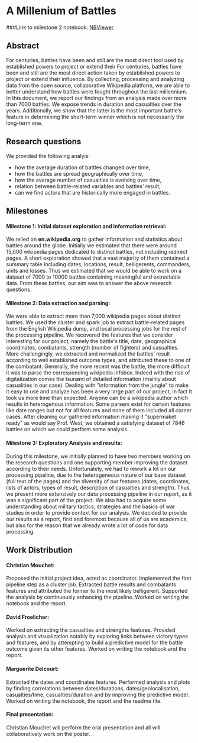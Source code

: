 


# A Millenium of Battles

###Link to milestone 2 notebook: [NBViewer](https://nbviewer.jupyter.org/github/ChristianMct/ADA2017-Homeworks/blob/master/project/milestone_2.ipynb)

## Abstract
For centuries, battles have been and still are the most direct tool used by established powers to project or extend their For centuries, battles have been and still are the most direct action taken by established powers to project or extend their influence. By collecting, processing and analyzing data from the open source, collaborative Wikipedia platform, we are able to better understand how battles were fought throughout the last millennium. In this document, we report our findings from an analysis made over more than 7000 battles. We expose trends in duration and casualties over the years. Additionally, we show that the latter is the most important battle’s feature in determining the short-term winner which is not necessarily the long-term one.

## Research questions
We provided the following analyis:
- how the average duration of battles changed over time,
- how the battles are spread geographically over time,
- how the average number of casualties is evolving over time,
- relation between battle-related variables and battles' result,
- can we find actors that are historically more engaged in battles.


## Milestones

#### Milestone 1: Initial dataset exploration and information retrieval:
We relied on **en.wikipedia.org** to gather information and statistics about battles around the globe. Initially we estimated that there were around 15,000 wikipedia pages dedicated to distinct battles, not including redirect pages. A short exploration showed that a vast majority of them contained a summary table including dates, locations, result, belligerents, commanders, units and losses. Thus we estimated that we would be able to work on a dataset of 7000 to 10000 battles containing meaningful and extractable data. From these battles, our aim was to answer the above research questions.

#### Milestone 2: Data extraction and parsing:
We were able to extract more than 7,000 wikipedia pages about distinct battles. We used the cluster and spark job to extract battle-related pages from the English Wikipedia dump, and local processing jobs for the rest of the processing pipeline. We recovered the features that we consider interesting for our project, namely the battle's title, date, geographical coordinates, combatants, strength (number of fighters) and casualties. More challengingly, we extracted and normalized the battles’ result according to well established outcome types, and attributed these to one of the combatant. Generally, the more recent was the battle, the more difficult it was to parse the corresponding wikipedia infobox. Indeed with the rise of digitalization comes the tsunami of detailed information (mainly about casualities in our case). Dealing with "information from the jungle" to make it easy to use and analyze has been a very large part of our project, in fact it took us more time than expected. Anyone can be a wikipedia author which results in heterogenous information. Some parsers exist for certain features like date ranges but not for all features and none of them included all corner cases. After cleaning our gathered information making it "supermaket ready" as would say Prof. West, we obtained a satisfying dataset of 7846 battles on which we could perform some analysis. 

#### Milestone 3: Exploratory Analysis and results:
During this milestone, we initially planned to have two members working on the research questions and one supporting member improving the dataset according to their needs. Unfortunately, we had to rework a lot on our processing pipeline, due to the heterogeneous nature of our base dataset (full text of the pages) and the diversity of our features (dates, coordinates, lists of actors, types of result, description of casualties and strength). Thus, we present more extensively our data processing pipeline in our report, as it was a significant part of the project. We also had to acquire some understanding about military tactics, strategies and the basics of war studies in order to provide context for our analysis. We decided to provide our results as a report, first and foremost because all of us are academics, but also for the reason that we already wrote a lot of code for data processing.



## Work Distribution
#### Christian Mouchet: 
Proposed the initial project idea, acted as coordinator. Implemented the first pipeline step as a cluster job. Extracted battle results and combatants features and attributed the former to the most likely belligerent. Supported the analysis by continuously enhancing the pipeline. Worked on writing the notebook and the report.
#### David Froelicher:
Worked on extracting the casualties and strengths features. Provided analysis and visualization notably by exploring links between victory types and features, and by attempting to build a predictive model for the battle outcome given its other features. Worked on writing the notebook and the report.
#### Marguerite Delcourt:
Extracted the dates and coordinates features. Performed analysis and plots by finding correlations between dates/durations, dates/geolocalisation, casualties/time, casualties/duration and by improving the predictive model. Worked on writing the notebook, the report and the readme file.
#### Final presentation: 
Christian Mouchet will perform the oral presentation and all will collaboratively work on the poster.
